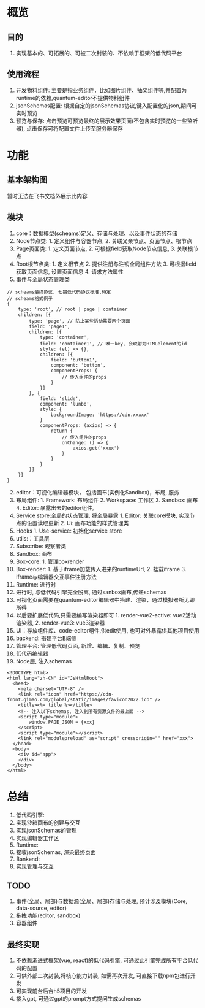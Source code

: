 # 概览
## 目的
1. 实现基本的、可拓展的、可被二次封装的、不依赖于框架的低代码平台
## 使用流程
1. 开发物料组件: 主要是指业务组件，比如图片组件、抽奖组件等,并配置为runtime的依赖,quantum-editor不提供物料组件
2. jsonSchemas配置: 根据自定的jsonSchemas协议,键入配置化的json,期间可实时预览
3. 预览与保存: 点击预览可预览最终的展示效果页面(不包含实时预览的一些监听器), 点击保存可将配置文件上传至服务器保存
# 功能
## 基本架构图
暂时无法在飞书文档外展示此内容
## 模块
1. core：数据模型(scheams)定义、存储与处理、以及事件状态的存储
  1. Node节点类: 
    1. 定义组件与容器节点, 
    2. 关联父亲节点、页面节点、根节点
  2. Page页面类: 
    1. 定义页面节点, 
    2. 可根据field获取Node节点信息, 
    3. 关联根节点
  3. Root根节点类: 
    1. 定义根节点
    2. 提供注册与注销全局组件方法
    3. 可根据field获取页面信息, 设置页面信息
    4. 请求方法属性
  4. 事件与全局状态管理类
```
// scheams最终协议, 七猫低代码协议标准,待定
// scheams格式例子
{
    type: 'root', // root | page | container
    children: [{
        type: 'page', // 防止某些活动需要两个页面
        field: 'page1',
        children: [{
            type: 'container',
            field: 'container1', // 唯一key, 会映射为HTMLelement的id
            style: (el) => {},
            children: [{
                field: 'button1',
                component: 'button',
                componentProps: {
                    // 传入组件的props
                }
            }]
        }, {
            field: 'slide',
            component: 'lunbo',
            style: {
                backgroundImage: 'https://cdn.xxxxx'
            }
            componentProps: (axios) => {
                return {
                    // 传入组件的props
                    onChange: () => {
                        axios.get('xxxx')
                    }
                }
            }
        }]
    }]
}
```
2. editor：可视化编辑器模块， 包括画布(实例化Sandbox)，布局, 服务
  1. 布局组件: 
    1. Framework: 布局组件
    2. Workspace: 工作区
    3. Sandbox: 画布
    4. Editor: 暴露出去的editor组件,
  2. Service store:全局的状态管理, 将全局暴露
    1. Editor: 关联core模块, 实现节点的设置读取更新
    2. Ui: 画布功能的样式管理类
  3. Hooks
    1. Use-service: 初始化service store
3. utils:：工具层
  1. Subscribe: 观察者类
4. Sandbox: 画布
  1. Box-core: 
    1. 管理boxrender
  2. Box-render: 
    1. 基于iframe加载传入进来的runtimeUrl,
    2. 挂载iframe
    3. iframe与编辑器交互事件注册方法
5. Runtime: 进行时
  1. 进行时, 与低代码引擎完全脱离, 通过sanbox画布,传递schemas
  2. 可视化页面需要在quantum-editor编辑器中搭建、渲染，通过模拟器所见即所得
  3. 以后要扩展低代码,只需要编写渲染器即可
    1. render-vue2-active: vue2活动渲染器, 
    2. render-vue3: vue3渲染器
6. UI：存放组件库、code-editor组件,供edit使用, 也可对外暴露供其他项目使用
7. backend: 搭建平台B端侧
  1. 管理平台: 管理低代码页面, 新增、编辑、复制、预览
  2. 低代码编辑器
8. Node层, 注入schemas
```
<!DOCTYPE html>
<html lang="zh-CN" id="JsHtmlRoot">
  <head>
    <meta charset="UTF-8" />
    <link rel="icon" href="https://cdn-front.qimao.com/global/static/images/favicon2022.ico" />
    <title><%= title %></title>
    <!-- 注入以下schemas, 注入到所有资源文件的最上面 -->
    <script type="module"> 
        window.PAGE_JSON = {xxx}
    </script>
    <script type="module"></script>
    <link rel="modulepreload" as="script" crossorigin="" href="xxx">
  </head>
  <body>
    <div id="app">
    </div>
  </body>
</html>
```
# 总结
1. 低代码引擎: 
  1. 实现沙箱画布的创建与交互
  2. 实现jsonSchemas的管理
  3. 实现编辑器工作区
2. Runtime: 
  1. 接收jsonSchemas, 渲染最终页面
3. Bankend: 
  1. 实现管理与交互
## TODO
1. 事件(全局、局部)与数据源(全局、局部)存储与处理, 预计涉及模块(Core, data-source, editor)
2. 拖拽功能(editor, sandbox)
3. 容器组件

## 最终实现
1. 不依赖渐进式框架(vue, react)的低代码引擎, 可通过此引擎完成所有平台低代码的配置
2. 可供外部二次封装,将核心能力封装, 如需再次开发, 可直接下载npm包进行开发
3. 可实现前台后台h5项目的开发
4. 接入gpt, 可通过gpt的prompt方式提问生成schemas
